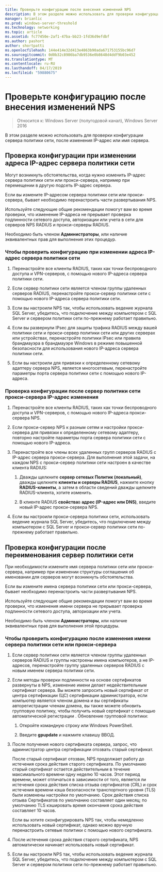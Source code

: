 ```yaml
---
title: Проверьте конфигурацию после внесения изменений NPS
description: В этом разделе можно использовать для проверки конфигурации сервера политики сети сервера Windows Server 2016 после изменения IP-адрес или имя сервера.
manager: brianlic
ms.prod: windows-server-threshold
ms.technology: networking
ms.topic: article
ms.assetid: fc77450e-2af1-47ba-bb23-1fd36d9efdbf
ms.author: pashort
author: shortpatti
ms.openlocfilehash: 144e414e32d413e4863b90ada671753155bc96d7
ms.sourcegitcommit: 0d0b32c8986ba7db9536e0b8648d4ddf9b03e452
ms.translationtype: MT
ms.contentlocale: ru-RU
ms.lasthandoff: 04/17/2019
ms.locfileid: "59880675"
---
```

# <a name="verify-configuration-after-nps-changes"></a>Проверьте конфигурацию после внесения изменений NPS

>Относится к: Windows Server (полугодовой канал), Windows Server 2016

В этом разделе можно использовать для проверки конфигурации сервера политики сети, после изменения IP-адрес или имя сервера.

## <a name="verify-configuration-after-an-nps-ip-address-change"></a>Проверка конфигурации при изменении адреса IP-адрес сервера политики сети

Могут возникнуть обстоятельства, когда нужно изменить IP-адрес сервера политики сети или прокси-сервера, например при перемещении в другую подсеть IP-адрес сервера. 

Если вы измените IP-адресом сервера политики сети или прокси-сервера, бывает необходимо перенастроить части развертывания NPS. 

Используйте следующие общие рекомендации помогут вам во время проверки, что изменение IP-адреса не прерывает проверка подлинности сетевого доступа, авторизации или учета в сети для серверов NPS RADIUS и прокси-серверы RADIUS.

Необходимо быть членом **Администраторы**, или наличие эквивалентных прав для выполнения этих процедур.

### <a name="to-verify-configuration-after-an-nps-ip-address-change"></a>Чтобы проверить конфигурацию при изменении адреса IP-адрес сервера политики сети

1. Перенастройте все клиенты RADIUS, таких как точки беспроводного доступа и VPN-серверов, с помощью нового IP-адреса сервера политики сети.

2. Если сервер политики сети является членом группы удаленных серверов RADIUS, перенастройте прокси-сервер политики сети с помощью нового IP-адреса сервера политики сети.

3. Если вы настроили NPS так, чтобы использовать ведение журнала SQL Server, убедитесь, что подключение между компьютером с SQL Server и сервером политики сети по-прежнему работает правильно.

4. Если вы развернули IPsec для защиты трафика RADIUS между вашей политики сети и прокси-сервер политики сети или других серверах или устройствах, перенастройте политики IPsec или правила брандмауэра в брандмауэре Windows в режиме повышенной безопасности для использования нового IP-адреса сервера политики сети.

5. Если вы настроили для привязки к определенному сетевому адаптеру сервера NPS, является многосетевым, перенастройте параметры порта сервера политики сети с помощью нового IP-адреса.

### <a name="to-verify-configuration-after-an-nps-proxy-ip-address-change"></a>Проверка конфигурации после сервер политики сети прокси-сервера IP-адрес изменения

1. Перенастройте все клиенты RADIUS, таких как точки беспроводного доступа и VPN-серверов, с помощью нового IP-адреса прокси-сервера NPS.

2. Если прокси-сервер NPS к разным сетям и настройки прокси-сервера для привязки к определенному сетевому адаптеру, повторно настройте параметры порта сервера политики сети с помощью нового IP-адреса.

3. Перенастройте все члены всех удаленных групп серверов RADIUS с IP-адрес сервера прокси-сервера. Для выполнения этой задачи, на каждом NPS с прокси-сервер политики сети настроен в качестве клиента RADIUS:

    1. Дважды щелкните **сервер сетевых Политик (локальный)**, дважды щелкните **клиенты и серверы RADIUS**, нажмите кнопку **RADIUS-клиенты**, а затем в области сведений дважды щелкните RADIUS-клиента, хотите изменить.

    2. В клиенте RADIUS **свойства**в **адрес \(IP-адрес или DNS\)**, введите новый IP-адрес прокси-сервера NPS.

4. Если вы настроили прокси-сервера политики сети, использовать ведение журнала SQL Server, убедитесь, что подключение между компьютером с SQL Server и прокси-сервер политики сети по-прежнему работает правильно.

## <a name="verify-configuration-after-renaming-an-nps"></a>Проверка конфигурации после переименования сервер политики сети

При необходимости измените имя сервера политики сети или прокси-сервера, например при изменении структуры соглашения об именовании для серверов могут возникнуть обстоятельства.

Если вы измените имена сервера политики сети или прокси-сервера, бывает необходимо перенастроить части развертывания NPS. 

Используйте следующие общие рекомендации помогут вам во время проверки, что изменения имени сервера не прерывает проверка подлинности сетевого доступа, авторизации или учета.

Необходимо быть членом **Администраторы**, или наличие эквивалентных прав для выполнения этой процедуры.

### <a name="to-verify-configuration-after-an-nps-or-proxy-name-change"></a>Чтобы проверить конфигурацию после изменения имени сервера политики сети или прокси-сервера

1. Если сервер политики сети является членом группы удаленных серверов RADIUS и группы настроены имена компьютеров, а не IP-адресов, перенастройте группу удаленных серверов RADIUS с новым именем сервера политики сети.

2. Если методы проверки подлинности на основе сертификатов развернуты в NPS, изменение имени делает недействительным сертификат сервера. Вы можете запросить новый сертификат от центра сертификации (ЦС) сертификации администратора, если компьютер является членом домена и вы сертификаты авторегистрации членам домена, вы также можете обновить групповую политику, чтобы получить новый сертификат с помощью автоматической регистрации . Обновление групповой политики:

    1. Откройте командную строку или Windows PowerShell.

    2. Введите **gpupdate** и нажмите клавишу ВВОД.


3. После получения нового сертификата сервера, запрос, что администратор центра сертификации отозвать старый сертификат. 

     После старый сертификат отозван, NPS продолжает работу до истечения срока действия старого сертификата. По умолчанию старый сертификат остается действительным в течение максимального времени одну неделю 10 часов. Этот период времени, может отличаться в зависимости от того, является ли истечения срока действия списка отзыва сертификатов (CRL) и срок истечения времени кэша безопасности транспортного уровня (TLS) были изменены настройки по умолчанию. Срок действия списка отзыва Сертификатов по умолчанию составляет один месяц; по умолчанию TLS кэшировать время окончания срока действия составляет 10 часов. 

     Если вы хотите сконфигурировать NPS так, чтобы немедленно использовать новый сертификат, однако можно вручную перенастроить сетевые политики с помощью нового сертификата.

4. После истечения срока действия старого сертификата, NPS автоматически начинает использовать новый сертификат. 

5. Если вы настроили NPS так, чтобы использовать ведение журнала SQL Server, убедитесь, что подключение между компьютером с SQL Server и сервером политики сети по-прежнему работает правильно.

